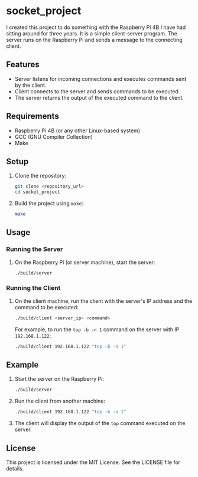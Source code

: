 # socket_project

I created this project to do something with the Raspberry Pi 4B I have had sitting around for three years. It is a simple client-server program. The server runs on the Raspberry Pi and sends a message to the connecting client.

## Features

- Server listens for incoming connections and executes commands sent by the client.
- Client connects to the server and sends commands to be executed.
- The server returns the output of the executed command to the client.

## Requirements

- Raspberry Pi 4B (or any other Linux-based system)
- GCC (GNU Compiler Collection)
- Make

## Setup

1. Clone the repository:
    ```sh
    git clone <repository_url>
    cd socket_project
    ```

2. Build the project using `make`:
    ```sh
    make
    ```

## Usage

### Running the Server

1. On the Raspberry Pi (or server machine), start the server:
    ```sh
    ./build/server
    ```

### Running the Client

1. On the client machine, run the client with the server's IP address and the command to be executed:
    ```sh
    ./build/client <server_ip> <command>
    ```

    For example, to run the `top -b -n 1` command on the server with IP `192.168.1.122`:
    ```sh
    ./build/client 192.168.1.122 "top -b -n 1"
    ```

## Example

1. Start the server on the Raspberry Pi:
    ```sh
    ./build/server
    ```

2. Run the client from another machine:
    ```sh
    ./build/client 192.168.1.122 "top -b -n 1"
    ```

3. The client will display the output of the `top` command executed on the server.

## License

This project is licensed under the MIT License. See the LICENSE file for details.
